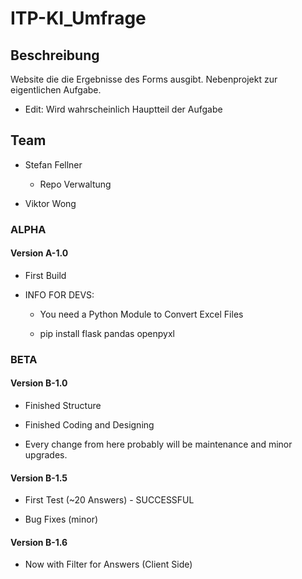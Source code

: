# ITP-KI_Umfrage

## Beschreibung

Website die die Ergebnisse des Forms ausgibt. Nebenprojekt zur eigentlichen Aufgabe.
+ Edit: Wird wahrscheinlich Hauptteil der Aufgabe

## Team

+ Stefan Fellner
  + Repo Verwaltung

+ Viktor Wong


### ALPHA

#### Version A-1.0

+ First Build

+ INFO FOR DEVS:

  + You need a Python Module to Convert Excel Files

  + pip install flask pandas openpyxl

### BETA

#### Version B-1.0

+ Finished Structure

+ Finished Coding and Designing

+ Every change from here probably will be maintenance and minor upgrades.

#### Version B-1.5

+ First Test (~20 Answers) - SUCCESSFUL

+ Bug Fixes (minor)

#### Version B-1.6

+ Now with Filter for Answers (Client Side)
